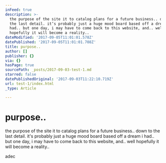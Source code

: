 ```yaml
---
inFeed: true
description: >-
  the purpose of the site it to catalog plans for a future business.. down to
  the last detail. it’s probably just a huge mood board based off a dream i
  had.. but one day, i may have to come back to this website, and.. well
  hopefully it will become a reality..
dateModified: '2017-09-05T11:01:01.578Z'
datePublished: '2017-09-05T11:01:01.708Z'
title: purpose..
author: []
publisher: {}
via: {}
hasPage: true
sourcePath: _posts/2017-09-03-test-1.md
starred: false
datePublishedOriginal: '2017-09-03T11:22:10.719Z'
url: test-1/index.html
_type: Article

---
```

# purpose..

the purpose of the site it to catalog plans for a future business.. down to the last detail. it's probably just a huge mood board based off a dream i had.. but one day, i may have to come back to this website, and.. well hopefully it will become a reality..

adec